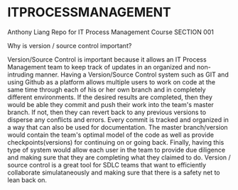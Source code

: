 # ITPROCESSMANAGEMENT
Anthony Liang
Repo for IT Process Management Course
SECTION 001


Why is version / source control important?

  Version/Source Control is important because it allows an IT Process Management team to keep track of updates in an organized and non-intruding manner. Having a Version/Source Control system such as GIT and using Github as a platform allows multiple users to work on code at the same time through each of his or her own branch and in completely different environments. If the desired results are completed, then they would be able they commit and push their work into the team's master branch. If not, then they can revert back to any previous versions to disperse any conflicts and errors. Every commit is tracked and organized in a way that can also be used for documentation. The master branch/version would contain the team's optimal model of the code as well as provide checkpoints(versions) for continuing on or going back. Finally, having this type of system would allow each user in the team to provide due diligence and making sure that they are completing what they claimed to do. Version / source control is a great tool for SDLC teams that want to efficiently collaborate simulataneously and making sure that there is a safety net to lean back on.

  
  
  
   
